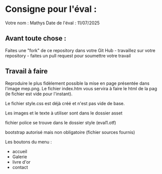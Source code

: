 # Consigne pour l'éval :

Votre nom : Mathys
Date de l'éval : 11/07/2025

## Avant toute chose :

Faites une "fork" de ce repository dans votre Git Hub - travaillez sur votre repository - faites un pull request pour soumettre votre travail

## Travail à faire

Reproduire le plus fidèlement possible la mise en page présentée dans l'image mep.png. Le fichier index.htm vous servira à faire le html de la pag (le fichier est vide pour l'instant).

Le fichier style.css est déjà créé et n'est pas vide de base.

Les images et le texte à utiliser sont dans le dossier asset

fichier police se trouve dans le dossier style (eval1.otf)

bootstrap autorisé mais non obligatoire (fichier sources fournis)

Les boutons du menu :
 * accueil
 * Galerie
 * livre d'or
 * contact
